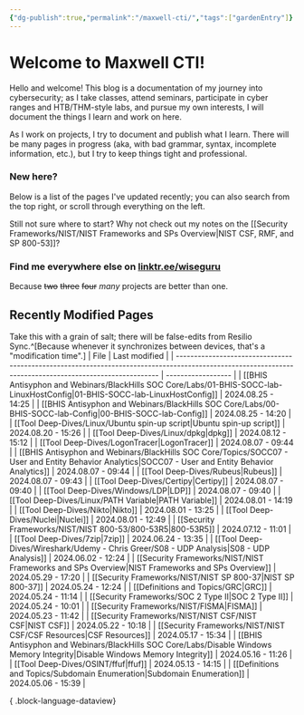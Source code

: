 ```yaml
---
{"dg-publish":true,"permalink":"/maxwell-cti/","tags":["gardenEntry"]}
---
```


# Welcome to Maxwell CTI!

Hello and welcome! This blog is a documentation of my journey into cybersecurity; as I take classes, attend seminars, participate in cyber ranges and HTB/THM-style labs, and pursue my own interests, I will document the things I learn and work on here.

As I work on projects, I try to document and publish what I learn. There will be many pages in progress (aka, with bad grammar, syntax, incomplete information, etc.), but I try to keep things tight and professional.

### New here?
Below is a list of the pages I've updated recently; you can also search from the top right, or scroll through everything on the left.

Still not sure where to start? Why not check out my notes on the [[Security Frameworks/NIST/NIST Frameworks and SPs Overview\|NIST CSF, RMF, and SP 800-53]]?


### Find me everywhere else on [linktr.ee/wiseguru](https://linktr.ee/wiseguru)
Because ~~two~~ ~~three~~ ~~four~~ *many* projects are better than one.


## Recently Modified Pages
Take this with a grain of salt; there will be false-edits from Resilio Sync.^[Because whenever it synchronizes between devices, that's a "modification time".]
| File                                                                                                                                                    | Last modified      |
| ------------------------------------------------------------------------------------------------------------------------------------------------------- | ------------------ |
| [[BHIS Antisyphon and Webinars/BlackHills SOC Core/Labs/01-BHIS-SOCC-lab-LinuxHostConfig\|01-BHIS-SOCC-lab-LinuxHostConfig]]                         | 2024.08.25 - 14:25 |
| [[BHIS Antisyphon and Webinars/BlackHills SOC Core/Labs/00-BHIS-SOCC-lab-Config\|00-BHIS-SOCC-lab-Config]]                                           | 2024.08.25 - 14:20 |
| [[Tool Deep-Dives/Linux/Ubuntu spin-up script\|Ubuntu spin-up script]]                                                                               | 2024.08.20 - 15:26 |
| [[Tool Deep-Dives/Linux/dpkg\|dpkg]]                                                                                                                 | 2024.08.12 - 15:12 |
| [[Tool Deep-Dives/LogonTracer\|LogonTracer]]                                                                                                         | 2024.08.07 - 09:44 |
| [[BHIS Antisyphon and Webinars/BlackHills SOC Core/Topics/SOCC07 - User and Entity Behavior Analytics\|SOCC07 - User and Entity Behavior Analytics]] | 2024.08.07 - 09:44 |
| [[Tool Deep-Dives/Rubeus\|Rubeus]]                                                                                                                   | 2024.08.07 - 09:43 |
| [[Tool Deep-Dives/Certipy\|Certipy]]                                                                                                                 | 2024.08.07 - 09:40 |
| [[Tool Deep-Dives/Windows/LDP\|LDP]]                                                                                                                 | 2024.08.07 - 09:40 |
| [[Tool Deep-Dives/Linux/PATH Variable\|PATH Variable]]                                                                                               | 2024.08.01 - 14:19 |
| [[Tool Deep-Dives/Nikto\|Nikto]]                                                                                                                     | 2024.08.01 - 13:25 |
| [[Tool Deep-Dives/Nuclei\|Nuclei]]                                                                                                                   | 2024.08.01 - 12:49 |
| [[Security Frameworks/NIST/NIST 800-53/800-53R5\|800-53R5]]                                                                                          | 2024.07.12 - 11:01 |
| [[Tool Deep-Dives/7zip\|7zip]]                                                                                                                       | 2024.06.24 - 13:35 |
| [[Tool Deep-Dives/Wireshark/Udemy - Chris Greer/S08 - UDP Analysis\|S08 - UDP Analysis]]                                                             | 2024.06.02 - 12:24 |
| [[Security Frameworks/NIST/NIST Frameworks and SPs Overview\|NIST Frameworks and SPs Overview]]                                                      | 2024.05.29 - 17:20 |
| [[Security Frameworks/NIST/NIST SP 800-37\|NIST SP 800-37]]                                                                                          | 2024.05.24 - 12:24 |
| [[Definitions and Topics/GRC\|GRC]]                                                                                                                  | 2024.05.24 - 11:14 |
| [[Security Frameworks/SOC 2 Type II\|SOC 2 Type II]]                                                                                                 | 2024.05.24 - 10:01 |
| [[Security Frameworks/NIST/FISMA\|FISMA]]                                                                                                            | 2024.05.23 - 11:42 |
| [[Security Frameworks/NIST/NIST CSF/NIST CSF\|NIST CSF]]                                                                                             | 2024.05.22 - 10:18 |
| [[Security Frameworks/NIST/NIST CSF/CSF Resources\|CSF Resources]]                                                                                   | 2024.05.17 - 15:34 |
| [[BHIS Antisyphon and Webinars/BlackHills SOC Core/Labs/Disable Windows Memory Integrity\|Disable Windows Memory Integrity]]                         | 2024.05.16 - 11:26 |
| [[Tool Deep-Dives/OSINT/ffuf\|ffuf]]                                                                                                                 | 2024.05.13 - 14:15 |
| [[Definitions and Topics/Subdomain Enumeration\|Subdomain Enumeration]]                                                                              | 2024.05.06 - 15:39 |

{ .block-language-dataview}